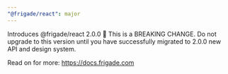 ```yaml
---
"@frigade/react": major
---
```


Introduces @frigade/react 2.0.0 🚀
This is a BREAKING CHANGE. Do not upgrade to this version until you have successfully migrated to 2.0.0 new API and design system. 


Read on for more: https://docs.frigade.com
